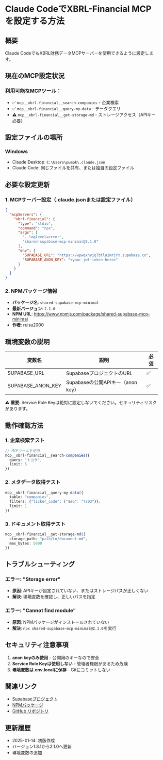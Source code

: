 # Claude CodeでXBRL-Financial MCPを設定する方法

## 概要
Claude CodeでもXBRL財務データMCPサーバーを使用できるように設定します。

## 現在のMCP設定状況

### 利用可能なMCPツール：
- ✅ `mcp__xbrl-financial__search-companies` - 企業検索
- ✅ `mcp__xbrl-financial__query-my-data` - データクエリ
- ⚠️ `mcp__xbrl-financial__get-storage-md` - ストレージアクセス（APIキー必要）

## 設定ファイルの場所

### Windows
- Claude Desktop: `C:\Users\pumpk\.claude.json`
- Claude Code: 同じファイルを共有、または独自の設定ファイル

## 必要な設定更新

### 1. MCPサーバー設定（.claude.jsonまたは設定ファイル）

```json
{
  "mcpServers": {
    "xbrl-financial": {
      "type": "stdio",
      "command": "npx",
      "args": [
        "--loglevel=error",
        "shared-supabase-mcp-minimal@2.1.0"
      ],
      "env": {
        "SUPABASE_URL": "https://wpwqxhyiglbtlaimrjrx.supabase.co",
        "SUPABASE_ANON_KEY": "<your-jwt-token-here>"
      }
    }
  }
}
```

### 2. NPMパッケージ情報

- **パッケージ名**: `shared-supabase-mcp-minimal`
- **最新バージョン**: `2.1.0`
- **NPM URL**: https://www.npmjs.com/package/shared-supabase-mcp-minimal
- **作者**: ruisu2000

## 環境変数の説明

| 変数名 | 説明 | 必須 |
|--------|------|------|
| SUPABASE_URL | SupabaseプロジェクトのURL | ✅ |
| SUPABASE_ANON_KEY | Supabaseの公開APIキー（anon key） | ✅ |

⚠️ **重要**: Service Role Keyは絶対に設定しないでください。セキュリティリスクがあります。

## 動作確認方法

### 1. 企業検索テスト
```typescript
// MCPツールを使用
mcp__xbrl-financial__search-companies({
  query: "トヨタ",
  limit: 5
})
```

### 2. メタデータ取得テスト
```typescript
mcp__xbrl-financial__query-my-data({
  table: "companies",
  filters: {"ticker_code": {"$eq": "7203"}},
  limit: 1
})
```

### 3. ドキュメント取得テスト
```typescript
mcp__xbrl-financial__get-storage-md({
  storage_path: "path/to/document.md",
  max_bytes: 5000
})
```

## トラブルシューティング

### エラー: "Storage error"
- **原因**: APIキーが設定されていない、またはストレージパスが正しくない
- **解決**: 環境変数を確認し、正しいパスを指定

### エラー: "Cannot find module"
- **原因**: NPMパッケージがインストールされていない
- **解決**: `npx shared-supabase-mcp-minimal@2.1.0`を実行

## セキュリティ注意事項

1. **anon keyのみ使用** - 公開用のキーなので安全
2. **Service Role Keyは使用しない** - 管理者権限があるため危険
3. **環境変数は.env.localに保存** - Gitにコミットしない

## 関連リンク

- [Supabaseプロジェクト](https://supabase.com/dashboard/project/wpwqxhyiglbtlaimrjrx)
- [NPMパッケージ](https://www.npmjs.com/package/shared-supabase-mcp-minimal)
- [GitHub リポジトリ](https://github.com/ruisu2000p/xbrl-api-minimal)

## 更新履歴

- 2025-01-14: 初版作成
- バージョン1.8.1から2.1.0へ更新
- 環境変数の追加